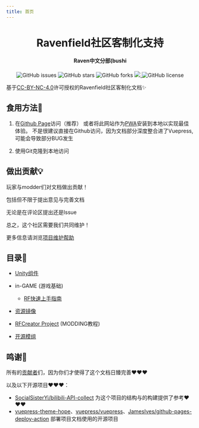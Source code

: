 ```yaml
---
title: 首页
---
```

<p align="center">

<h1 align="center">Ravenfield社区客制化支持</h1>

<h4 align="center">Raven中文分部(bushi</h4>

</p>

<p align="center">
    <a href="https://github.com/RavenfieldCommunity/docs/issues" style="text-decoration:none">
        <img src="https://img.shields.io/github/issues/RavenfieldCommunity/docs.svg" alt="GitHub issues"/>
    </a>
    <a href="https://github.com/RavenfieldCommunity/docs/stargazers" style="text-decoration:none" >
        <img src="https://img.shields.io/github/stars/RavenfieldCommunity/docs.svg" alt="GitHub stars"/>
    </a>
    <a href="https://github.com/RavenfieldCommunity/docs/network" style="text-decoration:none" >
        <img src="https://img.shields.io/github/forks/RavenfieldCommunity/docs.svg" alt="GitHub forks"/>
    </a>
    <a href="https://github.com/RavenfieldCommunity/docs/actions">
        <img src="https://img.shields.io/github/actions/workflow/status/RavenfieldCommunity/docs/deploy-docs.yml">
    </a>
    <a href="https://github.com/RavenfieldCommunity/docs/blob/main/LICENSE" style="text-decoration:none" >
        <img src="https://img.shields.io/badge/License-CC%20BY--NC%204.0-lightgrey.svg" alt="GitHub license"/>
    </a>
</p>

基于[CC-BY-NC-4.0](https://github.com/RavenfieldCommunity/docs/blob/master/LICENSE)许可授权的Ravenfield社区客制化文档✨


## 食用方法🍴

1. 在[Github Page](https://ravenfieldcommunity.github.io/docs/)访问（推荐）
或者将此网站作为[PWA](https://developer.mozilla.org/zh-CN/docs/Web/Progressive_web_apps)安装到本地以实现最佳体验。
不是很建议直接在Github访问，因为文档部分深度整合进了Vuepress,可能会导致部分BUG发生

2. 使用Git克隆到本地访问

## 做出贡献💡

玩家与modder们对文档做出贡献！

包括但不限于提出意见与完善文档

无论是在评论区提出还是Issue

总之，这个社区需要我们共同维护！

更多信息请浏览[项目维护帮助](/cn/CONTRIBUTING.md)

## 目录📂

- [Unity组件](/cn/Components/README.md)

- in-GAME (游戏基础)
  - [RF快速上手指南](/cn/in-GAME/QuickStart.md)

- [资源镜像](/cn/RESOURCE.md)
- [RFCreator Project](/cn/Tutorials/README.md) (MODDING教程)
- [开源模组](/cn/OSMod.md)

## 鸣谢🧡

所有的[贡献者](https://github.com/RavenfieldCommunity/docs/graphs/contributors)们，因为你们才使得了这个文档日臻完善❤❤❤

以及以下开源项目❤❤❤：
- [SocialSisterYi/bilibili-API-collect](https://github.com/SocialSisterYi/bilibili-API-collect/)
    为这个项目的结构与的构建提供了参考❤❤❤
- [vuepress-theme-hope](https://github.com/vuepress-theme-hope/vuepress-theme-hope)、[vuepress/vuepress](https://github.com/vuepress/vuepress-next)、[JamesIves/github-pages-deploy-action](https://github.com/JamesIves/github-pages-deploy-action)
    部署项目文档使用的开源项目
